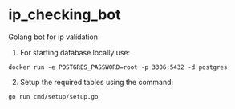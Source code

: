 # ip_checking_bot

Golang bot for ip validation

1. For starting database locally use:
```
docker run -e POSTGRES_PASSWORD=root -p 3306:5432 -d postgres
```

2. Setup the required tables using the command:
```
go run cmd/setup/setup.go
```
